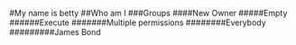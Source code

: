 #My name is betty
##Who am I
###Groups
####New Owner
#####Empty
######Execute
#######Multiple permissions
########Everybody
#########James Bond
